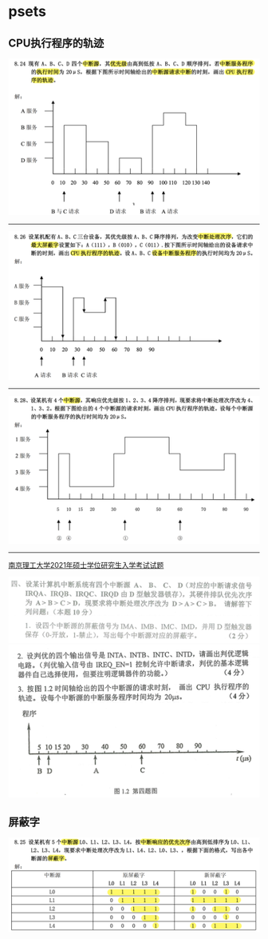 
# psets

## CPU执行程序的轨迹

![](assets/8.24.png)

---

![](assets/8.26.png)

---

![](assets/8.28.png)

---

[南京理工大学2021年硕士学位研究生入学考试试题](https://gs.njust.edu.cn/_upload/article/files/5f/c5/7548303f436597689a6e7ed77163/fda9ce17-e022-40d5-8912-f2212332a3a5.pdf)

![](assets/Pasted%20image%2020250605195129.png)
![](assets/Pasted%20image%2020250605195142.png)

## 屏蔽字

![](assets/8.25.png)